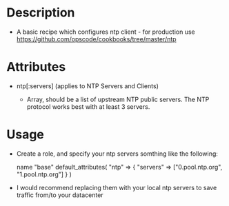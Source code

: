 Description
===========

* A basic recipe which configures ntp client - for production use https://github.com/opscode/cookbooks/tree/master/ntp

Attributes
==========
* ntp[:servers] (applies to NTP Servers and Clients)

  - Array, should be a list of upstream NTP public servers.  The NTP protocol
    works best with at least 3 servers. 

Usage
=====

* Create a role, and specify your ntp servers somthing like the following:
 
    name "base"
        default_attributes(
        "ntp" => {
          "servers" => ["0.pool.ntp.org", "1.pool.ntp.org"]
        }
    )
- I would recommend replacing them with your local ntp servers to save traffic from/to your datacenter
